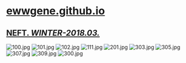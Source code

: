 
# [ewwgene.github.io](https://ewwgene.github.io/)
## [NEFT. _WINTER-2018.03._](https://ewwgene.github.io/NEFT)
<a id="100"></a> ![100.jpg](https://ewwgene.github.io/NEFT/100.jpg)
<a id="101"></a> ![101.jpg](https://ewwgene.github.io/NEFT/101.jpg)
<a id="102"></a> ![102.jpg](https://ewwgene.github.io/NEFT/102.jpg)
<a id="111"></a> ![111.jpg](https://ewwgene.github.io/NEFT/111.jpg)
<a id="201m"></a> ![201.jpg](https://ewwgene.github.io/NEFT/Making/201.jpg)
<a id="303m"></a> ![303.jpg](https://ewwgene.github.io/NEFT/Making/303.jpg)
<a id="305m"></a> ![305.jpg](https://ewwgene.github.io/NEFT/Making/305.jpg)
<a id="307m"></a> ![307.jpg](https://ewwgene.github.io/NEFT/Making/307.jpg)
<a id="309m"></a> ![309.jpg](https://ewwgene.github.io/NEFT/Making/309.jpg)
<a id="300"></a> ![300.jpg](https://ewwgene.github.io/NEFT/300.jpg)

